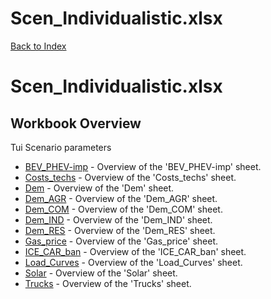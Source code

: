 # Scen_Individualistic.xlsx

[Back to Index](../../README.md)

# Scen_Individualistic.xlsx

## Workbook Overview

Tui Scenario parameters

- [BEV_PHEV-imp](BEV_PHEV-imp.md) - Overview of the 'BEV_PHEV-imp' sheet.
- [Costs_techs](Costs_techs.md) - Overview of the 'Costs_techs' sheet.
- [Dem](Dem.md) - Overview of the 'Dem' sheet.
- [Dem_AGR](Dem_AGR.md) - Overview of the 'Dem_AGR' sheet.
- [Dem_COM](Dem_COM.md) - Overview of the 'Dem_COM' sheet.
- [Dem_IND](Dem_IND.md) - Overview of the 'Dem_IND' sheet.
- [Dem_RES](Dem_RES.md) - Overview of the 'Dem_RES' sheet.
- [Gas_price](Gas_price.md) - Overview of the 'Gas_price' sheet.
- [ICE_CAR_ban](ICE_CAR_ban.md) - Overview of the 'ICE_CAR_ban' sheet.
- [Load_Curves](Load_Curves.md) - Overview of the 'Load_Curves' sheet.
- [Solar](Solar.md) - Overview of the 'Solar' sheet.
- [Trucks](Trucks.md) - Overview of the 'Trucks' sheet.
